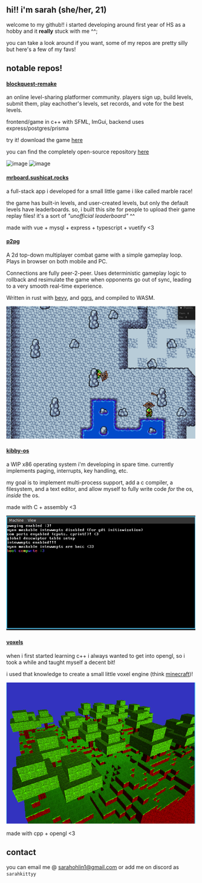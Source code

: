 ## hi!! i'm sarah (she/her, 21)

welcome to my github!! i started developing around first year of HS as a hobby and it **really** stuck with me ^^;

you can take a look around if you want, some of my repos are pretty silly but here's a few of my favs!

## notable repos!

#### [blockquest-remake](https://sarahkittyy.itch.io/blockquest-remake)

an online level-sharing platformer community. players sign up, build levels, submit them, play eachother's levels, set records, and vote for the best  levels. 

frontend/game in c++ with SFML, ImGui, backend uses express/postgres/prisma

try it! download the game [here](https://sarahkittyy.itch.io/blockquest-remake)
 
you can find the completely open-source repository [here](https://github.com/sarahkittyy/blockquest-remake)

![image](https://user-images.githubusercontent.com/31551546/212767911-e8b733ea-af74-4922-9771-7f71f4ec948b.png)
![image](https://user-images.githubusercontent.com/31551546/212767582-5b8efdfb-067f-4371-a943-686d7cc744c4.png)

#### [mrboard.sushicat.rocks](https://github.com/sarahkittyy/mrboard)

a full-stack app i developed for a small little game i like called marble race!

the game has built-in levels, and user-created levels, but only the default levels have leaderboards. so, i built this site for people to upload their game replay files! it's a sort of *"unofficial leaderboard"* ^^

made with vue + mysql + express + typescript + vuetify &lt;3

#### [p2pg](https://github.com/sarahkittyy/p2pg)

A 2d top-down multiplayer combat game with a simple gameplay loop. Plays in browser on both mobile and PC.

Connections are fully peer-2-peer. Uses deterministic gameplay logic to rollback and resimulate the game when opponents go out of sync, leading to a very smooth real-time experience.

Written in rust with [bevy](bevyengine.org/), and [ggrs](https://github.com/gschup/ggrs/), and compiled to WASM.

<img src="https://github.com/sarahkittyy/p2pg/raw/main/assets/screenshot.png" width="500" />

#### [kibby-os](https://github.com/sarahkittyy/kibby-os)

a WIP x86 operating system i'm developing in spare time. currently implements paging, interrupts, key handling, etc.

my goal is to implement multi-process support, add a c compiler, a filesystem, and a text editor, and allow myself to fully write code *for* the os, *inside* the os.

made with C + assembly &lt;3

<img src="https://github.com/sarahkittyy/kibby-os/raw/master/docs/bare-screenshot.png" width="500" />

#### [voxels](https://github.com/sarahkittyy/voxels)

when i first started learning c++ i always wanted to get into opengl, so i took a while and taught myself a decent bit!

i used that knowledge to create a small little voxel engine (think [minecraft](https://www.minecraft.net/))!

<img src="https://github.com/sarahkittyy/voxels/raw/master/screenshots/terrain.png" width="500" />

made with cpp + opengl &lt;3

## contact

you can email me @ sarahohlin1@gmail.com or add me on discord as `sarahkittyy`
